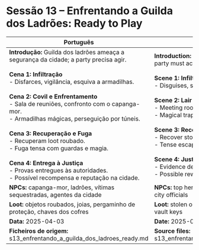 # Sessão 13 – Enfrentando a Guilda dos Ladrões: Ready to Play

| Português | English |
|-----------|---------|
| **Introdução:** Guilda dos ladrões ameaça a segurança da cidade; a party precisa agir.<br><br>**Cena 1: Infiltração**<br>- Disfarces, vigilância, esquiva a armadilhas.<br><br>**Cena 2: Covil e Enfrentamento**<br>- Sala de reuniões, confronto com o capanga-mor.<br>- Armadilhas mágicas, perseguição por túneis.<br><br>**Cena 3: Recuperação e Fuga**<br>- Recuperam loot roubado.<br>- Fuga tensa com guardas e magia.<br><br>**Cena 4: Entrega à Justiça**<br>- Provas entregues às autoridades.<br>- Possível recompensa e reputação na cidade.<br> | **Introduction:** Thieves’ guild threatens city safety; party must act.<br><br>**Scene 1: Infiltration**<br>- Disguises, surveillance, dodging traps.<br><br>**Scene 2: Lair and Confrontation**<br>- Meeting room, fight with top henchman.<br>- Magical traps, pursuit through tunnels.<br><br>**Scene 3: Recovery and Escape**<br>- Recover stolen loot.<br>- Tense escape with guards and magic.<br><br>**Scene 4: Justice Served**<br>- Evidence delivered to authorities.<br>- Possible reward and city reputation.<br> |
| **NPCs:** capanga-mor, ladrões, vítimas sequestradas, agentes da cidade | **NPCs:** top henchman, thieves, kidnapped victims, city officials |
| **Loot:** objetos roubados, joias, pergaminho de proteção, chaves dos cofres | **Loot:** stolen objects, jewels, protection scroll, vault keys |
| **Data:** 2025-04-03 | **Date:** 2025-04-03 |
| **Ficheiros de origem:** s13_enfrentando_a_guilda_dos_ladroes_ready.md | **Source files:** s13_enfrentando_a_guilda_dos_ladroes_ready.md |
